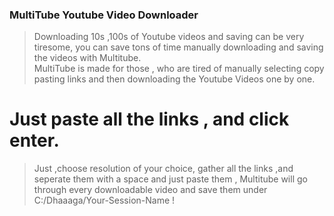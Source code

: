 ### MultiTube Youtube Video Downloader

> Downloading 10s ,100s of Youtube videos and saving can be very tiresome, you can save tons of time manually downloading and saving the videos with Multitube.  
MultiTube is made for those , who are tired of manually selecting copy pasting links and then downloading the Youtube Videos one by one.

# Just paste all the links , and click enter.

> Just ,choose resolution of your choice, gather all the links ,and seperate them with a space and just paste them , Multitube will go through every downloadable 
video and save them under C:/Dhaaaga/Your-Session-Name !
